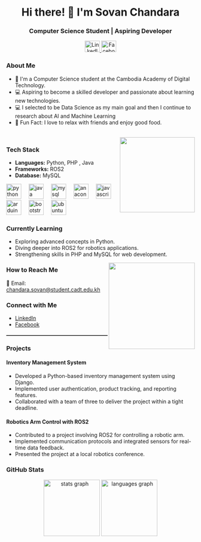 <h1 align="center">Hi there! 👋 I'm Sovan Chandara</h1>
<h3 align="center">Computer Science Student | Aspiring Developer</h3>

<p align="center">
  <a href="https://kh.linkedin.com/in/sovan-chandara-700ab9270" target="_blank">
    <img src="https://raw.githubusercontent.com/rahuldkjain/github-profile-readme-generator/master/src/images/icons/Social/linked-in-alt.svg" alt="LinkedIn" height="30" width="40" />
  </a>
  <a href="https://www.facebook.com/sovan.chandara.589" target="_blank">
    <img src="https://raw.githubusercontent.com/rahuldkjain/github-profile-readme-generator/master/src/images/icons/Social/facebook.svg" alt="Facebook" height="30" width="40" />
  </a>
</p>

### About Me

- 🌱 I'm a Computer Science student at the Cambodia Academy of Digital Technology.
- 💻 Aspiring to become a skilled developer and passionate about learning new technologies.
- 💻 I selected to be Data Science as my main goal and then I continue to research about AI and Machine Learning
- 🍜 Fun Fact: I love to relax with friends and enjoy good food.
<br>
<img align="right" height="200" src="https://media.giphy.com/media/v1.Y2lkPTc5MGI3NjExZXZtcjJ2djlmbHZyMWhjN3ZhNGlrZWU0MHVxbWVtM2Z2MGJhcGozcSZlcD12MV9naWZzX3NlYXJjaCZjdD1n/2IudUHdI075HL02Pkk/giphy.gif"  />



### Tech Stack

- **Languages:** Python, PHP , Java 
- **Frameworks:** ROS2 
- **Database:** MySQL

<div align="left">
  <img src="https://cdn.jsdelivr.net/gh/devicons/devicon/icons/python/python-original.svg" height="40" alt="python logo"  />
  <img width="12" />
  <img src="https://cdn.jsdelivr.net/gh/devicons/devicon/icons/java/java-original.svg" height="40" alt="java logo"  />
  <img width="12" />
  <img src="https://cdn.jsdelivr.net/gh/devicons/devicon/icons/mysql/mysql-original.svg" height="40" alt="mysql logo"  />
  <img width="12" />
  <img src="https://cdn.jsdelivr.net/gh/devicons/devicon/icons/anaconda/anaconda-original.svg" height="40" alt="anaconda logo"  />
  <img width="12" />
  <img src="https://cdn.jsdelivr.net/gh/devicons/devicon/icons/javascript/javascript-original.svg" height="40" alt="javascript logo"  />
  <img width="12" />
  <img src="https://cdn.jsdelivr.net/gh/devicons/devicon/icons/arduino/arduino-original.svg" height="40" alt="arduino logo"  />
  <img width="12" />
  <img src="https://cdn.jsdelivr.net/gh/devicons/devicon/icons/bootstrap/bootstrap-original.svg" height="40" alt="bootstrap logo"  />
  <img width="12" />
  <img src="https://cdn.jsdelivr.net/gh/devicons/devicon/icons/ubuntu/ubuntu-plain.svg" height="40" alt="ubuntu logo"  />
</div>

###

### Currently Learning

- Exploring advanced concepts in Python.
- Diving deeper into ROS2 for robotics applications.
- Strengthening skills in PHP and MySQL for web development.

<img align="right" height="230" src="https://media4.giphy.com/media/v1.Y2lkPTc5MGI3NjExdjFlOHl4ODRmYmc5Z2U1cmRwN2licmpjMTNraGwyaDNvN21rN292ZiZlcD12MV9pbnRlcm5hbF9naWZfYnlfaWQmY3Q9Zw/LaVp0AyqR5bGsC5Cbm/giphy.gif"  />

### How to Reach Me

📧 Email: chandara.sovan@student.cadt.edu.kh

### Connect with Me

- [LinkedIn](https://kh.linkedin.com/in/sovan-chandara-700ab9270)
- [Facebook](https://www.facebook.com/sovan.chandara.589)

<hr style="height:2px; border:none; color:#333; background-color:#333; margin-top: 20px; margin-bottom: 20px;">

### Projects

#### Inventory Management System

- Developed a Python-based inventory management system using Django.
- Implemented user authentication, product tracking, and reporting features.
- Collaborated with a team of three to deliver the project within a tight deadline.

#### Robotics Arm Control with ROS2

- Contributed to a project involving ROS2 for controlling a robotic arm.
- Implemented communication protocols and integrated sensors for real-time data feedback.
- Presented the project at a local robotics conference.

### GitHub Stats

<div align="center">
  <img src="https://github-readme-stats.vercel.app/api?username=Bob-zil&hide_title=false&hide_rank=false&show_icons=true&include_all_commits=true&count_private=true&disable_animations=false&theme=dracula&locale=en&hide_border=false&order=1" height="150" alt="stats graph"  />
  <img src="https://github-readme-stats.vercel.app/api/top-langs?username=Bob-zil&locale=en&hide_title=false&layout=compact&card_width=320&langs_count=5&theme=dracula&hide_border=false&order=2" height="150" alt="languages graph"  />
</div>
